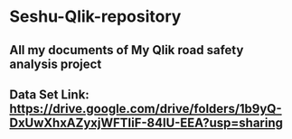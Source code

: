 # Seshu-Qlik-repository
## All my documents of My Qlik road safety analysis project
## Data Set Link: https://drive.google.com/drive/folders/1b9yQ-DxUwXhxAZyxjWFTIiF-84lU-EEA?usp=sharing

